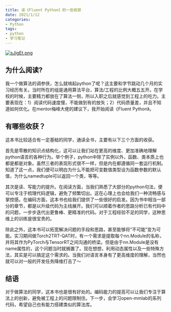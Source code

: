 ```yaml
---
title: 读《Fluent Python》的一些收获
date: 2021/1/12
categories: 
- Python
tags:
- python
- 学习笔记
---
```


[![sJigEt.png](https://s3.ax1x.com/2021/01/12/sJigEt.png)](https://imgchr.com/i/sJigEt)

## 为什么阅读?

我一个做算法的调参侠，怎么就啃起python了呢？这主要和字节跳动几个月的实习经历有关。当时所在的组是通用算法平台，算法/工程的比例大概五五开。在学校的时候，主要精力都放在了算法一侧，所以入职之后就感觉到工程上的吃力。主要表现在：1）阅读代码速度慢，不能做到有的放矢；2）代码质量差，并且不知道如何优化。在mentor梅峰大佬的建议下，我开始阅读《Fluent Python》。

## 有哪些收获？

这本书比较适合有一定基础的同学，通读全书，主要有以下三个方面的收获。

首先是零散的知识点结构化，这可以让我们站在更高的维度、更加准确地理解python语言的各种行为。举个例子，python中除了实例以外，函数、类本质上也都是都是对象。虽然三者的表现形式很不一样，但是内在都遵循同一套运行机制。知道了这一点，我们便可以明白为什么不能把可变数值类型设为函数参数的默认值，为什么namedtuple可以返回一个类，等等。

其次是读、写能力的提升。在阅读方面，当我们熟悉了大部分的python句法，便可以专注于梳理代码逻辑，避免了频繁切出。这在心理上也会给我们一种流畅感与掌控感。在编码方面，这本书也给我们提供了一些很好的启发。因为书中相当一部分的章节，都是以升级代码为主线展开。我们可以顺着作者的思路分析已有代码中的问题，一步步迭代出更鲁棒、更精准的代码。对于工程经验不足的同学，这种思维上的训练是很宝贵的。

除此之外，这本书可以拓宽解决问题的手段和思路，甚至能够将“不可能”变为可能。实习期间做Torch2TRT-QAT时，有一个需求是提取每个nn.Module的名称，并将其作为PyTorch与TensorRT之间沟通的桥梁。但是由于nn.Module是没有name属性的，这个问题当时就搁置了。现在想想，利用动态属性以及一些特殊方法，其实是可以搞定这个需求的。当我们对语言本身有了更高维度的理解，当然也就可以对一般的开发任务降维打击了～

## 结语

对于做算法的同学，这本书也是很有好处的。编码能力的提高可以让我们专注于算法上的创新，避免被工程上的问题限制住。下一步，会学习open-mmlab的系列代码，希望自己也有能力搭建类似的算法库。


